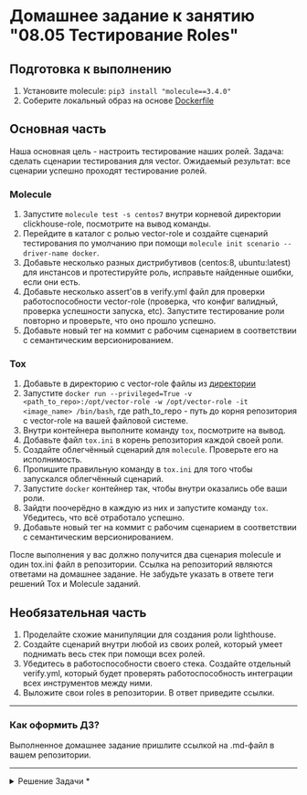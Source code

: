 # Домашнее задание к занятию "08.05 Тестирование Roles"

## Подготовка к выполнению
1. Установите molecule: `pip3 install "molecule==3.4.0"`
2. Соберите локальный образ на основе [Dockerfile](./Dockerfile)

## Основная часть

Наша основная цель - настроить тестирование наших ролей. Задача: сделать сценарии тестирования для vector. Ожидаемый результат: все сценарии успешно проходят тестирование ролей.

### Molecule

1. Запустите  `molecule test -s centos7` внутри корневой директории clickhouse-role, посмотрите на вывод команды.
2. Перейдите в каталог с ролью vector-role и создайте сценарий тестирования по умолчанию при помощи `molecule init scenario --driver-name docker`.
3. Добавьте несколько разных дистрибутивов (centos:8, ubuntu:latest) для инстансов и протестируйте роль, исправьте найденные ошибки, если они есть.
4. Добавьте несколько assert'ов в verify.yml файл для  проверки работоспособности vector-role (проверка, что конфиг валидный, проверка успешности запуска, etc). Запустите тестирование роли повторно и проверьте, что оно прошло успешно.
5. Добавьте новый тег на коммит с рабочим сценарием в соответствии с семантическим версионированием.

### Tox

1. Добавьте в директорию с vector-role файлы из [директории](./example)
2. Запустите `docker run --privileged=True -v <path_to_repo>:/opt/vector-role -w /opt/vector-role -it <image_name> /bin/bash`, где path_to_repo - путь до корня репозитория с vector-role на вашей файловой системе.
3. Внутри контейнера выполните команду `tox`, посмотрите на вывод.
4. Добавьте файл `tox.ini` в корень репозитория каждой своей роли.
5. Создайте облегчённый сценарий для `molecule`. Проверьте его на исполнимость.
6. Пропишите правильную команду в `tox.ini` для того чтобы запускался облегчённый сценарий.
7. Запустите `docker` контейнер так, чтобы внутри оказались обе ваши роли.
8. Зайдти поочерёдно в каждую из них и запустите команду `tox`. Убедитесь, что всё отработало успешно.
9. Добавьте новый тег на коммит с рабочим сценарием в соответствии с семантическим версионированием.

После выполнения у вас должно получится два сценария molecule и один tox.ini файл в репозитории. Ссылка на репозиторий являются ответами на домашнее задание. Не забудьте указать в ответе теги решений Tox и Molecule заданий.

## Необязательная часть

1. Проделайте схожие манипуляции для создания роли lighthouse.
2. Создайте сценарий внутри любой из своих ролей, который умеет поднимать весь стек при помощи всех ролей.
3. Убедитесь в работоспособности своего стека. Создайте отдельный verify.yml, который будет проверять работоспособность интеграции всех инструментов между ними.
4. Выложите свои roles в репозитории. В ответ приведите ссылки.

---

### Как оформить ДЗ?

Выполненное домашнее задание пришлите ссылкой на .md-файл в вашем репозитории.

---

<details>
     <summary>Решение Задачи *</summary>
    <br>

```bash
iva@u22adm:~/DAM/clickhouse-role/roles/clickhouse$ docker --version && ansible --version && ansible-lint --version && molecule --version
Docker version 20.10.16, build aa7e414
ansible [core 2.12.6]
  config file = /etc/ansible/ansible.cfg
  configured module search path = ['/home/iva/.ansible/plugins/modules', '/usr/share/ansible/plugins/modules']
  ansible python module location = /usr/lib/python3/dist-packages/ansible
  ansible collection location = /home/iva/.ansible/collections:/usr/share/ansible/collections
  executable location = /usr/bin/ansible
  python version = 3.10.4 (main, Apr  2 2022, 09:04:19) [GCC 11.2.0]
  jinja version = 3.0.3
  libyaml = True
ansible-lint 5.4.0 using ansible 2.12.6
molecule 3.4.0 using python 3.10 
    ansible:2.12.6
    delegated:3.4.0 from molecule
    docker:1.1.0 from molecule_docker requiring collections: community.docker>=1.9.1
```

```bash
iva@u22adm:~/DAM/clickhouse-role/roles/clickhouse$ molecule test -s centos_7
INFO     centos_7 scenario test matrix: dependency, lint, cleanup, destroy, syntax, create, prepare, converge, idempotence, side_effect, verify, cleanup, destroy
INFO     Performing prerun...
INFO     Guessed /home/iva/DAM/clickhouse-role as project root directory
INFO     Using /home/iva/.cache/ansible-lint/8fee5b/roles/alexeysetevoi.clickhouse symlink to current repository in order to enable Ansible to find the role using its expected full name.
INFO     Added ANSIBLE_ROLES_PATH=~/.ansible/roles:/usr/share/ansible/roles:/etc/ansible/roles:/home/iva/.cache/ansible-lint/8fee5b/roles
INFO     Inventory /home/iva/DAM/clickhouse-role/roles/clickhouse/molecule/centos_7/../resources/inventory/hosts.yml linked to /home/iva/.cache/molecule/clickhouse/centos_7/inventory/hosts
INFO     Inventory /home/iva/DAM/clickhouse-role/roles/clickhouse/molecule/centos_7/../resources/inventory/group_vars/ linked to /home/iva/.cache/molecule/clickhouse/centos_7/inventory/group_vars
INFO     Inventory /home/iva/DAM/clickhouse-role/roles/clickhouse/molecule/centos_7/../resources/inventory/host_vars/ linked to /home/iva/.cache/molecule/clickhouse/centos_7/inventory/host_vars
INFO     Running centos_7 > dependency
INFO     Running ansible-galaxy collection install --force -v community.docker:>=1.9.1
ERROR    Command returned 250 code:
[0;34mUsing /etc/ansible/ansible.cfg as config file[0m
Starting galaxy collection install process
Process install dependency map
[0;31mERROR! Unexpected Exception, this is probably a bug: CollectionDependencyProvider.find_matches() got an unexpected keyword argument 'identifier'[0m
to see the full traceback, use -vvv

WARNING  An error occurred during the test sequence action: 'dependency'. Cleaning up.
INFO     Inventory /home/iva/DAM/clickhouse-role/roles/clickhouse/molecule/centos_7/../resources/inventory/hosts.yml linked to /home/iva/.cache/molecule/clickhouse/centos_7/inventory/hosts
INFO     Inventory /home/iva/DAM/clickhouse-role/roles/clickhouse/molecule/centos_7/../resources/inventory/group_vars/ linked to /home/iva/.cache/molecule/clickhouse/centos_7/inventory/group_vars
INFO     Inventory /home/iva/DAM/clickhouse-role/roles/clickhouse/molecule/centos_7/../resources/inventory/host_vars/ linked to /home/iva/.cache/molecule/clickhouse/centos_7/inventory/host_vars
INFO     Running centos_7 > cleanup
WARNING  Skipping, cleanup playbook not configured.
INFO     Inventory /home/iva/DAM/clickhouse-role/roles/clickhouse/molecule/centos_7/../resources/inventory/hosts.yml linked to /home/iva/.cache/molecule/clickhouse/centos_7/inventory/hosts
INFO     Inventory /home/iva/DAM/clickhouse-role/roles/clickhouse/molecule/centos_7/../resources/inventory/group_vars/ linked to /home/iva/.cache/molecule/clickhouse/centos_7/inventory/group_vars
INFO     Inventory /home/iva/DAM/clickhouse-role/roles/clickhouse/molecule/centos_7/../resources/inventory/host_vars/ linked to /home/iva/.cache/molecule/clickhouse/centos_7/inventory/host_vars
INFO     Running centos_7 > destroy
INFO     Sanity checks: 'docker'

PLAY [Destroy] *****************************************************************

TASK [Destroy molecule instance(s)] ********************************************
changed: [localhost] => (item=centos_7)

TASK [Wait for instance(s) deletion to complete] *******************************
FAILED - RETRYING: [localhost]: Wait for instance(s) deletion to complete (300 retries left).
ok: [localhost] => (item=centos_7)

TASK [Delete docker networks(s)] ***********************************************

PLAY RECAP *********************************************************************
localhost                  : ok=2    changed=1    unreachable=0    failed=0    skipped=1    rescued=0    ignored=0

INFO     Pruning extra files from scenario ephemeral directory
iva@u22adm:~/DAM/clickhouse-role/roles/clickhouse$ 
```

```bash
iva@u22adm:~/DAM/vector-role$ molecule init scenario --driver-name docker
INFO     Initializing new scenario default...
INFO     Initialized scenario in /home/iva/DAM/vector-role/molecule/default successfully.
iva@u22adm:~/DAM/vector-role$ 
```

```bash
iva@u22adm:~/DAM/vector-role$ molecule test
INFO     default scenario test matrix: dependency, lint, cleanup, destroy, syntax, create, prepare, converge, idempotence, side_effect, verify, cleanup, destroy
INFO     Performing prerun...
INFO     Guessed /home/iva/DAM/vector-role as project root directory
WARNING  Computed fully qualified role name of vector does not follow current galaxy requirements.
Please edit meta/main.yml and assure we can correctly determine full role name:

galaxy_info:
role_name: my_name  # if absent directory name hosting role is used instead
namespace: my_galaxy_namespace  # if absent, author is used instead

Namespace: https://galaxy.ansible.com/docs/contributing/namespaces.html#galaxy-namespace-limitations
Role: https://galaxy.ansible.com/docs/contributing/creating_role.html#role-names

As an alternative, you can add 'role-name' to either skip_list or warn_list.

INFO     Using /home/iva/.cache/ansible-lint/cc2f6a/roles/vector symlink to current repository in order to enable Ansible to find the role using its expected full name.
INFO     Added ANSIBLE_ROLES_PATH=~/.ansible/roles:/usr/share/ansible/roles:/etc/ansible/roles:/home/iva/.cache/ansible-lint/cc2f6a/roles
INFO     Running default > dependency
INFO     Running ansible-galaxy collection install --force -v community.docker:>=1.9.1
ERROR    Command returned 250 code:
[0;34mUsing /etc/ansible/ansible.cfg as config file[0m
Starting galaxy collection install process
Process install dependency map
[0;31mERROR! Unexpected Exception, this is probably a bug: CollectionDependencyProvider.find_matches() got an unexpected keyword argument 'identifier'[0m
to see the full traceback, use -vvv

WARNING  An error occurred during the test sequence action: 'dependency'. Cleaning up.
INFO     Running default > cleanup
WARNING  Skipping, cleanup playbook not configured.
INFO     Running default > destroy
INFO     Sanity checks: 'docker'

PLAY [Destroy] *****************************************************************

TASK [Destroy molecule instance(s)] ********************************************
changed: [localhost] => (item=instance)

TASK [Wait for instance(s) deletion to complete] *******************************
FAILED - RETRYING: [localhost]: Wait for instance(s) deletion to complete (300 retries left).
ok: [localhost] => (item=instance)

TASK [Delete docker networks(s)] ***********************************************

PLAY RECAP *********************************************************************
localhost                  : ok=2    changed=1    unreachable=0    failed=0    skipped=1    rescued=0    ignored=0

INFO     Pruning extra files from scenario ephemeral directory
iva@u22adm:~/DAM/vector-role$ 

```

```bash
iva@u22adm:~/DAM/vector-role$ molecule init scenario ubuntu_latest --driver-name docker
INFO     Initializing new scenario ubuntu_latest...
INFO     Initialized scenario in /home/iva/DAM/vector-role/molecule/ubuntu_latest successfully.
iva@u22adm:~/DAM/vector-role$ 

```

</detail>


<details>
     <summary>Решение Задачи *</summary>
    <br>

</detail>
